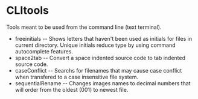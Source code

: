 # CLItools
Tools meant to be used from the command line (text terminal).

- freeinitials -- Shows letters that haven't been used as initials for files in current directory. Unique initials reduce type by using command autocomplete features.
- space2tab -- Convert a space indented source code to tab indented source code.
- caseConflict -- Searchs for filenames that may cause case conflict when transfered to a case insensitive file system.
- sequentialRename -- Changes images names to decimal numbers that will order from the oldest (001) to newest file.

